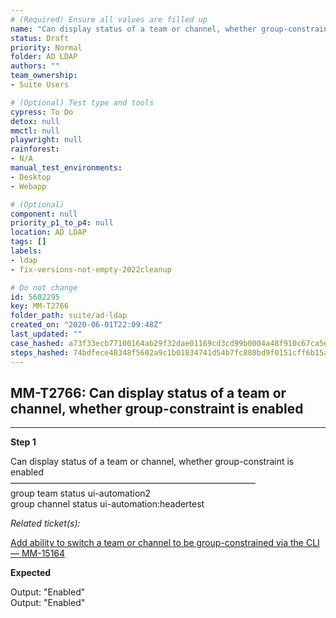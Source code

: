 ```yaml
---
# (Required) Ensure all values are filled up
name: "Can display status of a team or channel, whether group-constraint is enabled"
status: Draft
priority: Normal
folder: AD LDAP
authors: ""
team_ownership: 
- Suite Users

# (Optional) Test type and tools
cypress: To Do
detox: null
mmctl: null
playwright: null
rainforest: 
- N/A
manual_test_environments: 
- Desktop
- Webapp

# (Optional)
component: null
priority_p1_to_p4: null
location: AD LDAP
tags: []
labels: 
- ldap
- fix-versions-not-empty-2022cleanup

# Do not change
id: 5602295
key: MM-T2766
folder_path: suite/ad-ldap
created_on: "2020-06-01T22:09:48Z"
last_updated: ""
case_hashed: a73f33ecb77100164ab29f32dae01169cd3cd99b0004a48f910c67ca5e65ec845257ebb641ae4b6ca1437662222d5a45
steps_hashed: 74bdfece48348f5602a9c1b01834741d54b7fc880bd9f0151cff6b15ab977f5447b7d13b2398c4e86a9ca383522e58ed
---
```


## MM-T2766: Can display status of a team or channel, whether group-constraint is enabled

---

**Step 1**

Can display status of a team or channel, whether group-constraint is enabled\
————————————————————————————\
group team status ui-automation2\
group channel status ui-automation:headertest

_Related ticket(s):_

[Add ability to switch a team or channel to be group-constrained via the CLI — MM-15164](https://mattermost.atlassian.net/browse/MM-15164)

**Expected**

Output: "Enabled"\
Output: "Enabled"
